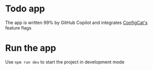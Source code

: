 # Todo app

The app is written 99% by GitHub Copilot and integrates [ConfigCat's](https://configcat.com) feature flags

# Run the app
Use `npm run dev` to start the project in development mode
